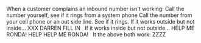 When a customer complains an inbound number isn't working:
Call the number yourself, see if it rings from a system phone
Call the number from your cell phone or an out side line. See if it rings.
If it works outside but not inside...
XXX DARREN FILL IN
 
If it works inside but not outside...
HELP ME RONDA! HELP HELP ME RONDA!
 
It the above both work:
ZZZZ
 

